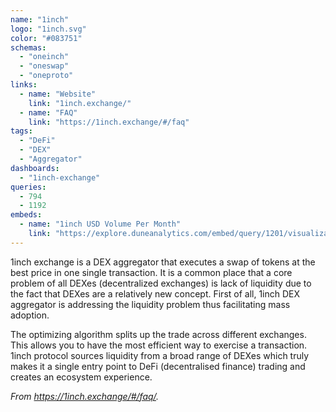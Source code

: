 ```yaml
---
name: "1inch"
logo: "1inch.svg"
color: "#083751"
schemas:
  - "oneinch"
  - "oneswap"
  - "oneproto"
links:
  - name: "Website"
    link: "1inch.exchange/"
  - name: "FAQ"
    link: "https://1inch.exchange/#/faq"
tags:
  - "DeFi"
  - "DEX"
  - "Aggregator"
dashboards:
  - "1inch-exchange"
queries:
  - 794
  - 1192
embeds:
  - name: "1inch USD Volume Per Month"
    link: "https://explore.duneanalytics.com/embed/query/1201/visualization/2048?api_key=1nxpOfINoCOzTRHSc15PWaHlu3vjyQinBbYjtDNU" 
---
```


1inch exchange is a DEX aggregator that executes a swap of tokens at the best price in one single transaction. It is a common place that a core problem of all DEXes (decentralized exchanges) is lack of liquidity due to the fact that DEXes are a relatively new concept. First of all, 1inch DEX aggregator is addressing the liquidity problem thus facilitating mass adoption. 

The optimizing algorithm splits up the trade across different exchanges. This allows you to have the most efficient way to exercise a transaction. 1inch protocol sources liquidity from a broad range of DEXes which truly makes it a single entry point to DeFi (decentralised finance) trading and creates an ecosystem experience.

*From https://1inch.exchange/#/faq/.*
